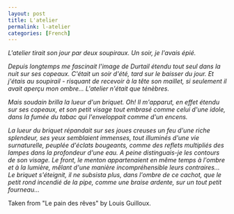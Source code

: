 ```yaml
---
layout: post
title: L'atelier
permalink: l-atelier
categories: [French]
---
```


*L'atelier tirait son jour par deux soupiraux. Un soir, je l'avais
épié.*

*Depuis longtemps me fascinait l'image de Durtail étendu tout seul dans
la nuit sur ses copeaux. C'était un soir d'été, tard sur le baisser du
jour. Et j'étais au soupirail - risquant de recevoir à la tête son
maillet, si seulement il avait aperçu mon ombre... L'atelier n'était que
ténèbres.*

*Mais soudain brilla la lueur d'un briquet. Oh! Il m'apparut, en effet
étendu sur ses copeaux, et son petit visage tout embrasé comme celui
d'une idole, dans la fumée du tabac qui l'enveloppait comme d'un
encens.*

*La lueur du briquet répandait sur ses joues creuses un feu d'une riche
splendeur, ses yeux semblaient immenses, tout illuminés d'une vie
surnaturelle, peuplée d'éclats bougeants, comme des reflets multipliés
des lampes dans la profondeur d'une eau. A peine distinguais-je les
contours de son visage. Le front, le menton appartenaient en même temps
à l'ombre et à la lumière, mêlant d'une manière incompréhensible leurs
contraires... Le briquet s'éteignit, il ne subsista plus, dans l'ombre
de ce cachot, que le petit rond incendié de la pipe, comme une braise
ardente, sur un tout petit fourneau...*

Taken from "Le pain des rêves" by Louis Guilloux.

